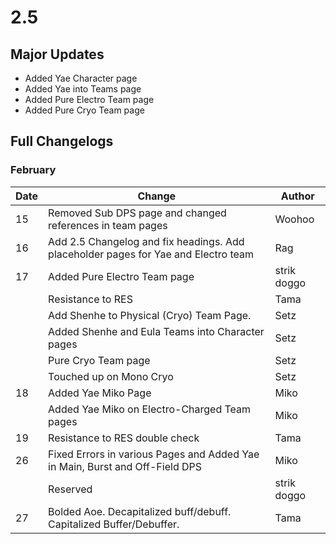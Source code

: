 # 2.5

## Major Updates

* Added Yae Character page
* Added Yae into Teams page
* Added Pure Electro Team page
* Added Pure Cryo Team page

## Full Changelogs

### February

| Date | Change                                                                             | Author      |
| ---- | ---------------------------------------------------------------------------------- | ----------- |
| 15   | Removed Sub DPS page and changed references in team pages                          | Woohoo      |
| 16   | Add 2.5 Changelog and fix headings. Add placeholder pages for Yae and Electro team | Rag         |
| 17   | Added Pure Electro Team page                                                       | strik doggo |
|      | Resistance to RES                                                                  | Tama        |
|      | Add Shenhe to Physical (Cryo) Team Page.                                           | Setz        |
|      | Added Shenhe and Eula Teams into Character pages                                   | Setz        |
|      | Pure Cryo Team page                                                                | Setz        |
|      | Touched up on Mono Cryo                                                            | Setz        |
| 18   | Added Yae Miko Page                                                                | Miko        |
|      | Added Yae Miko on Electro-Charged Team pages                                       | Miko        |
| 19   | Resistance to RES double check                                                     | Tama        |
| 26   | Fixed Errors in various Pages and Added Yae in Main, Burst and Off-Field DPS       | Miko        |
|      | Reserved                                                                           | strik doggo |
| 27   | Bolded Aoe. Decapitalized buff/debuff. Capitalized Buffer/Debuffer.                | Tama        |
